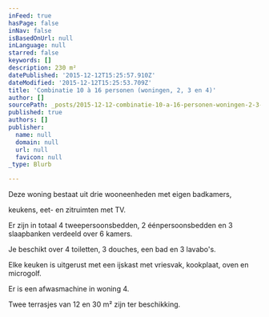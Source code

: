 ```yaml
---
inFeed: true
hasPage: false
inNav: false
isBasedOnUrl: null
inLanguage: null
starred: false
keywords: []
description: 230 m²
datePublished: '2015-12-12T15:25:57.910Z'
dateModified: '2015-12-12T15:25:53.709Z'
title: 'Combinatie 10 à 16 personen (woningen, 2, 3 en 4)'
author: []
sourcePath: _posts/2015-12-12-combinatie-10-a-16-personen-woningen-2-3-en-4.md
published: true
authors: []
publisher:
  name: null
  domain: null
  url: null
  favicon: null
_type: Blurb

---
```

Deze woning bestaat uit drie wooneenheden met eigen badkamers,

keukens, eet- en zitruimten met TV. 

Er zijn in totaal 4 tweepersoonsbedden, 2 éénpersoonsbedden en 3 slaapbanken verdeeld over 6 kamers. 

Je beschikt over 4 toiletten, 3 douches, een bad en 3 lavabo's. 

Elke keuken is uitgerust met een ijskast met vriesvak, kookplaat, oven en microgolf. 

Er is een afwasmachine in woning 4\. 

Twee terrasjes van 12 en 30 m² zijn ter beschikking.